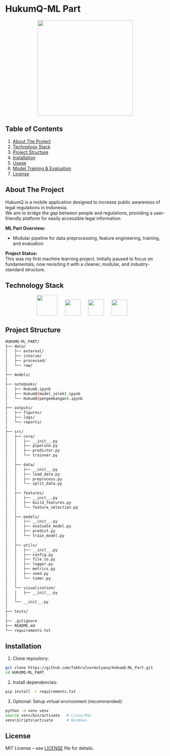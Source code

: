 # HukumQ-ML Part

<p align="center">
  <img width="300px" src="https://imgur.com/IGt1Phq.png"/>
</p>

## Table of Contents
1. [About The Project](#about-the-project)
2. [Technology Stack](#technology-stack)
3. [Project Structure](#project-structure)
4. [Installation](#installation)
5. [Usage](#usage)
6. [Model Training & Evaluation](#model-training--evaluation)
7. [License](#license)

## About The Project
HukumQ is a mobile application designed to increase public awareness of legal regulations in Indonesia.  
We aim to bridge the gap between people and regulations, providing a user-friendly platform for easily accessible legal information.

**ML Part Overview:**   
- Modular pipeline for data preprocessing, feature engineering, training, and evaluation  

**Project Status:**  
This was my first machine learning project. Initially paused to focus on fundamentals, now revisiting it with a cleaner, modular, and industry-standard structure.

## Technology Stack
<p align="center">
  <img width="65px" src="https://imgur.com/SQMaw04.png"/></a>&#8287;&#8287;&#8287;&#8287;&#8287;
  <img width="50px" src="https://imgur.com/l1a3XsY.png"/></a>&#8287;&#8287;&#8287;&#8287;&#8287;
  <img width="50px" src="https://imgur.com/hWkj1WQ.png"/></a>&#8287;&#8287;&#8287;&#8287;&#8287;
  <img width="50px" src="https://imgur.com/OwWy9VI.png"/></a>&#8287;&#8287;&#8287;&#8287;&#8287;
</p>

## Project Structure
```bash
HUKUMQ-ML_PART/
├── data/
│   ├── external/
│   ├── interim/
│   ├── processed/
│   └── raw/
│
├── models/
│
├── notebooks/
│   ├── HukumQ.ipynb
│   ├── HukumQ(model_jelek).ipynb
│   └── HukumQ(pengembangan).ipynb
│
├── outputs/
│   ├── figures/
│   ├── logs/
│   └── reports/
│
├── src/
│   ├── core/
│   │   ├── __init__.py
│   │   ├── pipeline.py
│   │   ├── predictor.py
│   │   └── trainner.py
│   │
│   ├── data/
│   │   ├── __init__.py
│   │   ├── load_data.py
│   │   ├── preprocess.py
│   │   └── split_data.py
│   │
│   ├── features/
│   │   ├── __init__.py
│   │   ├── build_features.py
│   │   └── feature_selection.py
│   │
│   ├── models/
│   │   ├── __init__.py
│   │   ├── evaluate_model.py
│   │   ├── predict.py
│   │   └── train_model.py
│   │
│   ├── utils/
│   │   ├── __init__.py
│   │   ├── config.py
│   │   ├── file_io.py
│   │   ├── logger.py
│   │   ├── metrics.py
│   │   ├── seed.py
│   │   └── timer.py
│   │
│   └── visualization/
│   │   ├── __init__.py
│   │
│   └── __init__.py
│
├── tests/
│
├── .gitignore
├── README.md
└── requirements.txt
```

## Installation
1. Clone repository:
```bash
git clone https://github.com/fakhrulnurmulyana/HukumQ-ML_Part.git
cd HUKUMQ-ML_PART
````

2. Install dependencies:

```bash
pip install -r requirements.txt
```

3. Optional: Setup virtual environment (recommended):

```bash
python -m venv venv
source venv/bin/activate   # Linux/Mac
venv\Scripts\activate      # Windows
```

## License

MIT License – see [LICENSE](LICENSE) file for details.
